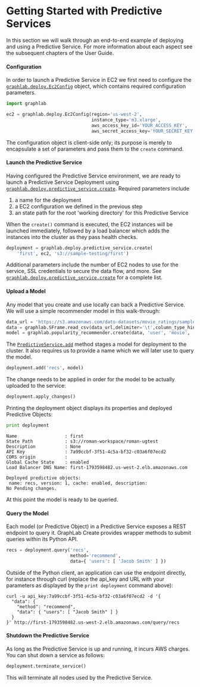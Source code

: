 # Getting Started with Predictive Services

In this section we will walk through an end-to-end example of deploying and using a Predictive Service. For more information about each aspect see the subsequent chapters of the User Guide.

#### Configuration

In order to launch a Predictive Service in EC2 we first need to configure the [`graphlab.deploy.Ec2Config`](https://dato.com/products/create/docs/generated/graphlab.deploy.Ec2Config.html)  object, which contains required configuration parameters.

```python
import graphlab

ec2 = graphlab.deploy.Ec2Config(region='us-west-2',
                                instance_type='m3.xlarge',
                                aws_access_key_id='YOUR_ACCESS_KEY',
                                aws_secret_access_key='YOUR_SECRET_KEY')
```

The configuration object is client-side only; its purpose is merely to encapsulate a set of parameters and pass them to the `create` command.

#### Launch the Predictive Service

Having configured the Predictive Service environment, we are ready to launch a Predictive
Service Deployment using
[`graphlab.deploy.predictive_service.create`](https://dato.com/products/create/docs/generated/graphlab.deploy.predictive_service.create.html#graphlab.deploy.predictive_service.create).
Required parameters include

1. a name for the deployment
2. a EC2 configuration we defined in the previous step
3. an state path for the root 'working directory' for this Predictive Service

When the `create()` command is executed, the EC2 instances will be launched immediately, followed by a load balancer which adds the instances into the cluster as they pass health checks.

```python
deployment = graphlab.deploy.predictive_service.create(
    'first', ec2, 's3://sample-testing/first')
```

Additional parameters include the number of EC2 nodes to use for the service, SSL credentials to secure the data flow, and more. See  [`graphlab.deploy.predictive_service.create`](https://dato.com/products/create/docs/generated/graphlab.deploy.predictive_service.create.html#graphlab.deploy.predictive_service.create) for a complete list.

#### Upload a Model

Any model that you create and use locally can back a Predictive Service. We will use a simple recommender model in this walk-through:

```python
data_url = 'https://s3.amazonaws.com/dato-datasets/movie_ratings/sample.small'
data = graphlab.SFrame.read_csv(data_url,delimiter='\t',column_type_hints={'rating':int})
model = graphlab.popularity_recommender.create(data, 'user', 'movie', 'rating')
```

The [`PredictiveService.add`](https://dato.com/products/create/docs/generated/graphlab.deploy._predictive_service._predictive_service.PredictiveService.add.html#graphlab.deploy._predictive_service._predictive_service.PredictiveService.add)
method stages a model for deployment to the cluster. It also requires us to provide a name which we will later use to query the model.

```python
deployment.add('recs', model)
```

The change needs to be applied in order for the model to be actually uploaded to the service:

```python
deployment.apply_changes()
```

Printing the deployment object displays its properties and deployed Predictive Objects:

```python
print deployment
```

```no-highlight
Name                  : first
State Path            : s3://roman-workspace/roman-ugtest
Description           : None
API Key               : 7a99ccbf-3f51-4c5a-bf32-c03a6f07ecd2
CORS origin           :
Global Cache State    : enabled
Load Balancer DNS Name: first-1793598482.us-west-2.elb.amazonaws.com

Deployed predictive objects:
 name: recs, version: 1, cache: enabled, description:
No Pending changes.
```

At this point the model is ready to be queried.

#### Query the Model

Each model (or Predictive Object) in a Predictive Service exposes a REST endpoint to query it. GraphLab Create provides wrapper methods to submit queries within its Python API.

```python
recs = deployment.query('recs',
                        method='recommend',
                        data={ 'users': [ 'Jacob Smith' ] })
```

Outside of the Python client, an application can use the endpoint directly, for instance through curl (replace the api_key and URL with your parameters as displayed by the `print deployment` command above):

```no-highlight
curl -u api_key:7a99ccbf-3f51-4c5a-bf32-c03a6f07ecd2 -d '{
  "data": {
    "method": "recommend",
    "data": { "users": [ "Jacob Smith" ] }
  }
}' http://first-1793598482.us-west-2.elb.amazonaws.com/query/recs
```

#### Shutdown the Predictive Service

As long as the Predictive Service is up and running, it incurs AWS charges. You can shut down a service as follows:

```python
deployment.terminate_service()
```

This will terminate all nodes used by the Predictive Service.
